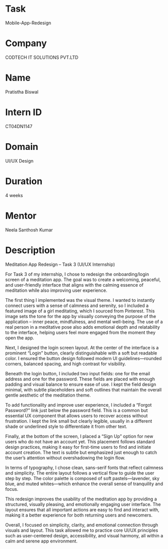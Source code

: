 # Task
Mobile-App-Redesign
# Company
CODTECH IT SOLUTIONS PVT.LTD 
# Name 
Pratistha Biswal
# Intern ID 
CT04DN1147 
# Domain 
UI/UX Design 
# Duration 
4 weeks 
# Mentor 
Neela Santhosh Kumar 
# Description
Meditation App Redesign – Task 3 (UI/UX Internship)

For Task 3 of my internship, I chose to redesign the onboarding/login screen of a meditation app. The goal was to create a welcoming, peaceful, and user-friendly interface that aligns with the calming essence of meditation while also improving user experience.

The first thing I implemented was the visual theme. I wanted to instantly connect users with a sense of calmness and serenity, so I included a featured image of a girl meditating, which I sourced from Pinterest. This image sets the tone for the app by visually conveying the purpose of the application – inner peace, mindfulness, and mental well-being. The use of a real person in a meditative pose also adds emotional depth and relatability to the interface, helping users feel more engaged from the moment they open the app.

Next, I designed the login screen layout. At the center of the interface is a prominent “Login” button, clearly distinguishable with a soft but readable color. I ensured the button design followed modern UI guidelines—rounded corners, balanced spacing, and high contrast for visibility.

Beneath the login button, I included two input fields: one for the email address and one for the password. These fields are placed with enough padding and visual balance to ensure ease of use. I kept the field design minimal, with subtle placeholders and soft outlines that maintain the overall gentle aesthetic of the meditation theme.

To add functionality and improve user experience, I included a “Forgot Password?” link just below the password field. This is a common but essential UX component that allows users to recover access without frustration. I kept the link small but clearly legible, usually in a different shade or underlined style to differentiate it from other text.

Finally, at the bottom of the screen, I placed a “Sign Up” option for new users who do not have an account yet. This placement follows standard design practices, making it easy for first-time users to find and initiate account creation. The text is subtle but emphasized just enough to catch the user’s attention without overshadowing the login flow.

In terms of typography, I chose clean, sans-serif fonts that reflect calmness and simplicity. The entire layout follows a vertical flow to guide the user step by step. The color palette is composed of soft pastels—lavender, sky blue, and muted whites—which enhance the overall sense of tranquility and focus.

This redesign improves the usability of the meditation app by providing a structured, visually pleasing, and emotionally engaging user interface. The layout ensures that all important actions are easy to find and interact with, making it a better experience for both returning users and newcomers.

Overall, I focused on simplicity, clarity, and emotional connection through visuals and layout. This task allowed me to practice core UI/UX principles such as user-centered design, accessibility, and visual harmony, all within a calm and serene app environment.


